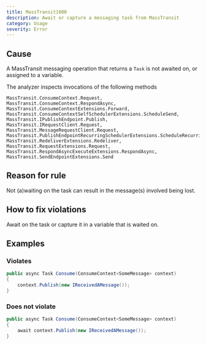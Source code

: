 ```yaml
---
title: MassTransit1000
description: Await or capture a messaging task from MassTransit
category: Usage
severity: Error
---
```


## Cause

A MassTransit messaging operation that returns a `Task` is not awaited on, or assigned to a variable.

The analyzer inspects invocations of the following methods
```
MassTransit.ConsumeContext.Request,
MassTransit.ConsumeContext.RespondAsync,
MassTransit.ConsumeContextExtensions.Forward,
MassTransit.ConsumeContextSelfSchedulerExtensions.ScheduleSend,
MassTransit.IPublishEndpoint.Publish,
MassTransit.IRequestClient.Request,
MassTransit.MessageRequestClient.Request,
MassTransit.PublishEndpointRecurringSchedulerExtensions.ScheduleRecurringSend,
MassTransit.RedeliverExtensions.Redeliver,
MassTransit.RequestExtensions.Request,
MassTransit.RespondAsyncExecuteExtensions.RespondAsync,
MassTransit.SendEndpointExtensions.Send
```

## Reason for rule

Not (a)waiting on the task can result in the message(s) involved being lost.

## How to fix violations

Await on the task or capture it in a variable that is waited on.

## Examples

### Violates

```csharp
public async Task Consume(ConsumeContext<SomeMessage> context)
{
	context.Publish(new IReceivedAMessage());
}
```

### Does not violate

```csharp
public async Task Consume(ConsumeContext<SomeMessage> context)
{
	await context.Publish(new IReceivedAMessage());
}

```
